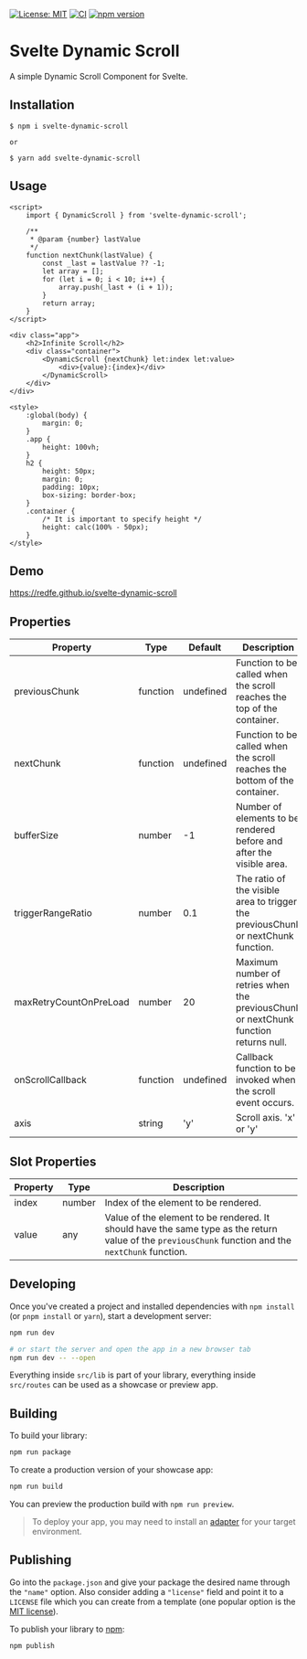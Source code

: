 [![License: MIT](https://img.shields.io/badge/License-MIT-yellow.svg)](https://opensource.org/licenses/MIT)
[![CI](https://github.com/redfe/svelte-dynamic-scroll/actions/workflows/ci.yml/badge.svg)](https://github.com/redfe/svelte-dynamic-scroll/actions/workflows/ci.yml)
[![npm version](https://badge.fury.io/js/svelte-dynamic-scroll.svg)](https://badge.fury.io/js/svelte-dynamic-scroll)

# Svelte Dynamic Scroll

A simple Dynamic Scroll Component for Svelte.

## Installation

```
$ npm i svelte-dynamic-scroll

or

$ yarn add svelte-dynamic-scroll
```

## Usage

```svelte
<script>
	import { DynamicScroll } from 'svelte-dynamic-scroll';

	/**
	 * @param {number} lastValue
	 */
	function nextChunk(lastValue) {
		const _last = lastValue ?? -1;
		let array = [];
		for (let i = 0; i < 10; i++) {
			array.push(_last + (i + 1));
		}
		return array;
	}
</script>

<div class="app">
	<h2>Infinite Scroll</h2>
	<div class="container">
		<DynamicScroll {nextChunk} let:index let:value>
			<div>{value}:{index}</div>
		</DynamicScroll>
	</div>
</div>

<style>
	:global(body) {
		margin: 0;
	}
	.app {
		height: 100vh;
	}
	h2 {
		height: 50px;
		margin: 0;
		padding: 10px;
		box-sizing: border-box;
	}
	.container {
		/* It is important to specify height */
		height: calc(100% - 50px);
	}
</style>
```

## Demo

https://redfe.github.io/svelte-dynamic-scroll

## Properties

| Property               | Type     | Default   | Description                                                                          |
| ---------------------- | -------- | --------- | ------------------------------------------------------------------------------------ |
| previousChunk          | function | undefined | Function to be called when the scroll reaches the top of the container.              |
| nextChunk              | function | undefined | Function to be called when the scroll reaches the bottom of the container.           |
| bufferSize             | number   | -1        | Number of elements to be rendered before and after the visible area.                 |
| triggerRangeRatio      | number   | 0.1       | The ratio of the visible area to trigger the previousChunk or nextChunk function.    |
| maxRetryCountOnPreLoad | number   | 20        | Maximum number of retries when the previousChunk or nextChunk function returns null. |
| onScrollCallback       | function | undefined | Callback function to be invoked when the scroll event occurs.                        |
| axis                   | string   | 'y'       | Scroll axis. 'x' or 'y'                                                              |

## Slot Properties

| Property | Type   | Description                                                                                                                                         |
| -------- | ------ | --------------------------------------------------------------------------------------------------------------------------------------------------- |
| index    | number | Index of the element to be rendered.                                                                                                                |
| value    | any    | Value of the element to be rendered. It should have the same type as the return value of the `previousChunk` function and the `nextChunk` function. |

## Developing

Once you've created a project and installed dependencies with `npm install` (or `pnpm install` or `yarn`), start a development server:

```bash
npm run dev

# or start the server and open the app in a new browser tab
npm run dev -- --open
```

Everything inside `src/lib` is part of your library, everything inside `src/routes` can be used as a showcase or preview app.

## Building

To build your library:

```bash
npm run package
```

To create a production version of your showcase app:

```bash
npm run build
```

You can preview the production build with `npm run preview`.

> To deploy your app, you may need to install an [adapter](https://kit.svelte.dev/docs/adapters) for your target environment.

## Publishing

Go into the `package.json` and give your package the desired name through the `"name"` option. Also consider adding a `"license"` field and point it to a `LICENSE` file which you can create from a template (one popular option is the [MIT license](https://opensource.org/license/mit/)).

To publish your library to [npm](https://www.npmjs.com):

```bash
npm publish
```
